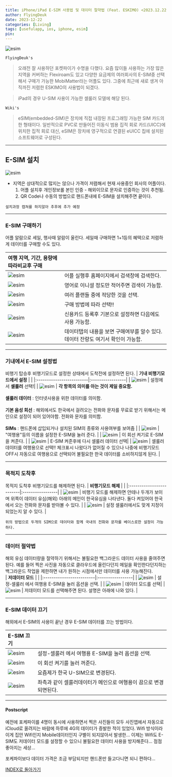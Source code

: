 ```yaml
---
title: iPhone/iPad E-SIM 사용법 및 데이터 절약법 (Feat. ESKIMO) <2023.12.22 Updated>
author: FlyingDeuk
date: 2023-12-22 
categories: [Living]
tags: [usefulapp, ios, iphone, esim]
pin:
---
```


![esim](/img/living/iphone/esim0.jpg)

`FlyingDeuk's`
> 오래전 잘 사용하던 포켓파이가 수명을 다했다. 요즘 많이들 사용하는 가장 많은 지역을 커버하는 Flexiroam도 있고 다양한 요금제의 여러회사의 E-SIM중 선택해서 구매가 가능한 MobiMatter라는 어플도 있다. 그중에 최근에 새로 생겨 아직까진 저렴한 ESKIMO의 사용법이 되겠다. 

>iPad의 경우 U-SIM 사용이 가능한 셀룰러 모델에 해당 된다.  

`Wiki's`
>eSIM(embedded-SIM)은 장치에 직접 내장된 프로그래밍 가능한 SIM 카드의 한 형태이다. 일반적으로 PVC로 만들어진 이동식 범용 집적 회로 카드(UICC)에 위치한 집적 회로 대신, eSIM은 장치에 영구적으로 연결된 eUICC 칩에 설치된 소프트웨어로 구성된다.

------------

## E-SIM 설치

![esim](/img/living/iphone/esim.jpg)
- 지역은 상대적으로 많지는 않으나 가격이 저렴해서 현재 사용중인 회사의 어플이다. 
  1. 어플 설치후 개인정보롤 본인 인증 - 해외이므로 문자로 인증하는 것이 추천됨. 
  2. QR Code나 수동의 방법으로 핸드폰내에 E-SIM을 설치해주면 끝이다. 

`설치과정 캡쳐를 하지않아 추후에 추가 예정`

---------

### E-SIM 구매하기 
어플 알람으로 세일, 행사때 알람이 울린다. 세일때 구매하면 1+1등의 혜택으로 저렴하게 데이터를 구매할 수도 있다. 

| **여행 지역, 기간, 용량에 따라비교후 구매**          |                 |
|:-------------------------|:-----------------|
| ![esim](/img/living/iphone/esim1.jpg) | 어플 실행후 홈페이지에서 검색창에 검색한다. |
| ![esim](/img/living/iphone/esim2.jpg) | 영어로 이니셜 정도만 적어주면 검색이 가능함. |
| ![esim](/img/living/iphone/esim3.jpg) | 여러 플랜들 중에 적당한 것을 선택. |
| ![esim](/img/living/iphone/esim4.jpg) | 구매 방법에 따라 선택!! |
| ![esim](/img/living/iphone/esim7.jpg) | 신용카드 등록후 기본으로 설정하면 다음에도 사용 가능함.|
| ![esim](/img/living/iphone/esim16.jpg) | 데이터탭의 내용을 보면 구매여부를 알수 있다. 데이터 잔량도 여기서 확인이 가능함. |

------------

### 기내에서 E-SIM 설정법 
비행기 탑승후 비행기모드로 설정한 상태에서 도착전에 설정하면 된다. 
| **기내 비행기모드에서 설정**          |                 |
|:-------------------------|:-----------------|
| ![esim](/img/living/iphone/esim5.jpg) | 설정에서 **셀룰러** 선택!|
| ![esim](/img/living/iphone/esim8.jpg) | **각 항목의 의미를 아는 것이 제일 중요함.** <br> <br> **셀룰러 데이터** : 인터넷사용을 위한 데이터를 의미함. <br><br> **기본 음성 회선** : 해외에서도 한국에서 걸려오는 전화와 문자를 무료로 받기 위해서는 메인으로 설정이 되어 있어야함. 전화와 문자를 의미함. <br><br> **SIMs** : 핸드폰에 삽입되거나 설치된 SIM의 종류와 사용여부를 보여줌 |
| ![esim](/img/living/iphone/esim17.jpg) | "여행용"등의 이름을 설정한 E-SIM을 눌러 준다. |
| ![esim](/img/living/iphone/esim9.jpg) | 이 회선 켜기로 E-SIM을 켜준다. |
| ![esim](/img/living/iphone/esim6.jpg) | E-SIM 켜준후에 다시 셀룰러 데이터 선택|
| ![esim](/img/living/iphone/esim10.jpg) | 셀룰러 데이터를 여행용으로 선택!! 체크표시 나왔다가 없어질 수 있으나 나중에 비행기모드 OFF시 자동으로 여행용으로 선택되어 불필요한 한국 데이터를 소비하지않게 된다. |


----

### 목적지 도착후  
목적지 도착후 비행기모드를 해제하면 된다. 
| **비행기모드 해제**          |                 |
|:-------------------------|:-----------------|
| ![esim](/img/living/iphone/esim11.jpg) | 비행기 모드를 해제하면 안테나 두개가 보이며 위쪽이 데이터 유심(해외) 아래의 메인이 한국유심을 나타낸다. 둘다 켜있어야 한국에서 오는 전화와 문자를 받아볼 수 있다. |
| ![esim](/img/living/iphone/esim13.jpg) | 설정 셀룰러에서도 맞게 지정이 되었는지 알 수 있다. |


`위의 방법으로 두개의 SIM으로 데이터와 함께 국내의 전화와 문자를 베이스로한 설정이 가능하다.`

----------

### 데이터 절약법 
해외 유심 데이터량을 절약하기 위해서는 불필요한 백그라운드 데이터 사용을 줄여주면 된다. 예를 들어 찍은 사진을 자동으로 클라우드에 올린다던지 메일을 확인한다던지하는 백그라운드 작업을 제한하면 내가 원하는 시점에서만 데이터를 사용 가능해진다.  
| **저데이터 모드**          |                 |
|:-------------------------|:-----------------|
| ![esim](/img/living/iphone/esim19.jpg) | 설정-셀룰러 에서 여행용 E-SIM을 눌러 옵션을 선택. |
| ![esim](/img/living/iphone/esim14.jpg) | 데이터 모드를 선택|
| ![esim](/img/living/iphone/esim20.jpg) | 저데이터 모드를 선택해주면 된다. 설명은 아래에 나와 있다. |

------------

### E-SIM 데이터 끄기 
해외에서 E-SIM의 사용이 끝난 경우 E-SIM 데이터를 끄는 방법이다. 

| **E-SIM 끄기**          |                 |
|:-------------------------|:-----------------|
| ![esim](/img/living/iphone/esim12.jpg) | 설정-셀룰러 에서 여행용 E-SIM을 눌러 옵션을 선택. |
| ![esim](/img/living/iphone/esim15.jpg) | 이 회선 켜기를 눌러 꺼준다. |
| ![esim](/img/living/iphone/esim21.jpg) | 요즘제가 한국 U-SIM으로 변경된다. |
| ![esim](/img/living/iphone/esim22.jpg) | 좌측과 같이 셀룰러데이터가 메인으로 여행용이 끔으로 변경되면된다. |

------------
#### Postscript
예전에 포케파이를 4명이 동시에 사용하면서 찍은 사진들이 모두 사진앱에서 자동으로 iCloud로 올려지는 바람에 하루에 4G의 데이터가 증발한 적이 있었다. Wifi 방식이라 이게 집안 Wifi인지 Mobile데이터인지 구별이 되지않아서 발생한... 이제는 Wifi도 E-SIM도 저데이터 모드를 설정할 수 있으니 불필요한 데이터 사용을 방지해준다... 점점 좋아지는 세상...

포케파이보다 데이터 가격은 조금 부담되지만 핸드폰만 들고다니면 되니 편하다...


[INDEX로 돌아가기](/posts/iphone/)
